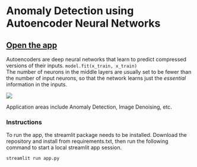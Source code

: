 # Anomaly Detection using Autoencoder Neural Networks

## [Open the app](https://autoencoder-anomaly-detection.herokuapp.com/)

Autoencoders are deep neural networks that learn to predict compressed versions of their inputs. ``` model.fit(x_train, x_train) ```  
The number of neurons in the middle layers are usually set to be fewer than the number of input neurons, so that the network learns just the *essential* information in the inputs.  

![](https://www.pyimagesearch.com/wp-content/uploads/2020/02/keras_autoencoders_applications.png)

Application areas include Anomaly Detection, Image Denoising, etc.


### Instructions
To run the app, the streamlit package needs to be installed. Download the repository and install from requirements.txt, then run the following command to start a local streamlit app session.

`streamlit run app.py`